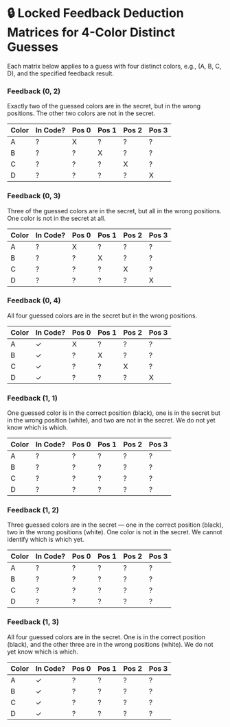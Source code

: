 
# 🔒 Locked Feedback Deduction Matrices for 4-Color Distinct Guesses

Each matrix below applies to a guess with four distinct colors, e.g., (A, B, C, D), and the specified feedback result.

### Feedback (0, 2)
Exactly two of the guessed colors are in the secret, but in the wrong positions. The other two colors are not in the secret.

| Color | In Code? | Pos 0 | Pos 1 | Pos 2 | Pos 3 |
|-------|----------|--------|--------|--------|--------|
| A     | ?        | X      | ?      | ?      | ?      |
| B     | ?        | ?      | X      | ?      | ?      |
| C     | ?        | ?      | ?      | X      | ?      |
| D     | ?        | ?      | ?      | ?      | X      |

### Feedback (0, 3)
Three of the guessed colors are in the secret, but all in the wrong positions. One color is not in the secret at all.

| Color | In Code? | Pos 0 | Pos 1 | Pos 2 | Pos 3 |
|-------|----------|--------|--------|--------|--------|
| A     | ?        | X      | ?      | ?      | ?      |
| B     | ?        | ?      | X      | ?      | ?      |
| C     | ?        | ?      | ?      | X      | ?      |
| D     | ?        | ?      | ?      | ?      | X      |

### Feedback (0, 4)
All four guessed colors are in the secret but in the wrong positions.

| Color | In Code? | Pos 0 | Pos 1 | Pos 2 | Pos 3 |
|-------|----------|--------|--------|--------|--------|
| A     | ✓        | X      | ?      | ?      | ?      |
| B     | ✓        | ?      | X      | ?      | ?      |
| C     | ✓        | ?      | ?      | X      | ?      |
| D     | ✓        | ?      | ?      | ?      | X      |

### Feedback (1, 1)
One guessed color is in the correct position (black), one is in the secret but in the wrong position (white), and two are not in the secret. We do not yet know which is which.

| Color | In Code? | Pos 0 | Pos 1 | Pos 2 | Pos 3 |
|-------|----------|--------|--------|--------|--------|
| A     | ?        | ?      | ?      | ?      | ?      |
| B     | ?        | ?      | ?      | ?      | ?      |
| C     | ?        | ?      | ?      | ?      | ?      |
| D     | ?        | ?      | ?      | ?      | ?      |

### Feedback (1, 2)
Three guessed colors are in the secret — one in the correct position (black), two in the wrong positions (white). One color is not in the secret. We cannot identify which is which yet.

| Color | In Code? | Pos 0 | Pos 1 | Pos 2 | Pos 3 |
|-------|----------|--------|--------|--------|--------|
| A     | ?        | ?      | ?      | ?      | ?      |
| B     | ?        | ?      | ?      | ?      | ?      |
| C     | ?        | ?      | ?      | ?      | ?      |
| D     | ?        | ?      | ?      | ?      | ?      |

### Feedback (1, 3)
All four guessed colors are in the secret. One is in the correct position (black), and the other three are in the wrong positions (white). We do not yet know which is which.

| Color | In Code? | Pos 0 | Pos 1 | Pos 2 | Pos 3 |
|-------|----------|--------|--------|--------|--------|
| A     | ✓        | ?      | ?      | ?      | ?      |
| B     | ✓        | ?      | ?      | ?      | ?      |
| C     | ✓        | ?      | ?      | ?      | ?      |
| D     | ✓        | ?      | ?      | ?      | ?      |
